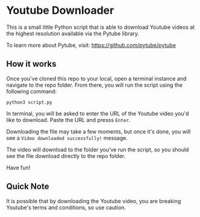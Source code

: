 # Youtube Downloader
 
This is a small little Python script that is able to download Youtube videos at the highest resolution available via the Pytube library. 

To learn more about Pytube, visit: https://github.com/pytube/pytube

## How it works

Once you've cloned this repo to your local, open a terminal instance and navigate to the repo folder. From there, you will run the script using the following command: 

`python3 script.py`

In terminal, you will be asked to enter the URL of the Youtube video you'd like to download. Paste the URL and presss `Enter`.

Downloading the file may take a few moments, but once it's done, you will see a `Video downloaded successfully!` message. 

The video will download to the folder you've run the script, so you should see the file download directly to the repo folder. 

Have fun!

## Quick Note

It is possible that by downloading the Youtube video, you are breaking Youtube's terms and conditions, so use caution. 